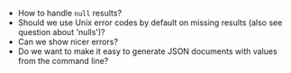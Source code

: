 - How to handle `null` results?
- Should we use Unix error codes by default on missing results (also see question about 'nulls')?
- Can we show nicer errors?
- Do we want to make it easy to generate JSON documents with values from the command line?
